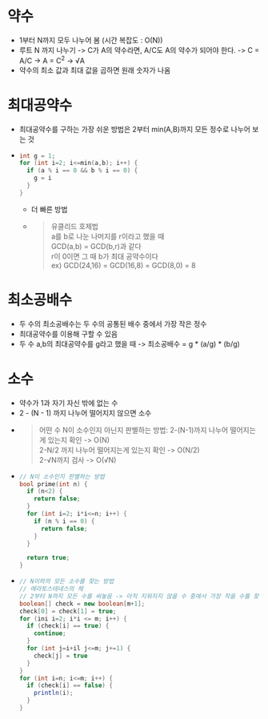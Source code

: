# 약수
- 1부터 N까지 모두 나누어 봄 (시간 복잡도 : O(N))
- 루트 N 까지 나누기 -> C가 A의 약수라면, A/C도 A의 약수가 되어야 한다. -> C = A/C -> A = C<sup>2</sup> -> &radic;A
- 약수의 최소 값과 최대 값을 곱하면 원래 숫자가 나옴

# 최대공약수
- 최대공약수를 구하는 가장 쉬운 방법은 2부터 min(A,B)까지 모든 정수로 나누어 보는 것
- ```c
  int g = 1;
  for (int i=2; i<=min(a,b); i++) {
    if (a % i == 0 && b % i == 0) {
      g = i
    }
  }
  ```
  - 더 빠른 방법
  - > 유클리드 호제법  
    > a를 b로 나눈 나머지를 r이라고 했을 때  
    > GCD(a,b) = GCD(b,r)과 같다  
    > r이 0이면 그 때 b가 최대 공약수이다  
    > ex) GCD(24,16) = GCD(16,8) = GCD(8,0) = 8

# 최소공배수
- 두 수의 최소공배수는 두 수의 공통된 배수 중에서 가장 작은 정수
- 최대공약수를 이용해 구할 수 있음
- 두 수 a,b의 최대공약수를 g라고 했을 때 -> 최소공배수 = g * (a/g) * (b/g)

# 소수
- 약수가 1과 자기 자신 밖에 없는 수
- 2 - (N - 1) 까지 나누어 떨어지지 않으면 소수
- > 어떤 수 N이 소수인지 아닌지 판별하는 방법: 2-(N-1)까지 나누어 떨어지는게 있는지 확인 -> O(N)  
  > 2-N/2 까지 나누어 떨어지는게 있는지 확인 -> O(N/2)  
  > 2-&radic;N까지 검사 -> O(&radic;N)
- ```c
  // N이 소수인지 판별하는 방법
  bool prime(int n) {
    if (n<2) {
      return false;
    }
    for (int i=2; i*i<=n; i++) {
      if (n % i == 0) {
        return false;
      }
    }

    return true;
  }
  ```
- ```java
  // N이하의 모든 소수를 찾는 방법
  // 에라토스테네스의 체
  // 2부터 N까지 모든 수를 써놓음 -> 아직 지워지지 않을 수 중에서 가장 작을 수를 찾음 -> 그수의 배수를 모두 지움
  boolean[] check = new boolean[m+1];
  check[0] = check[1] = true;
  for (ini i=2; i*i <= m; i++) {
    if (check[i] == true) {
      continue;
    }
    for (int j=i+il j<=m; j+=1) {
      check[j] = true
    }
  }
  for (int i=n; i<=m; i++) {
    if (check[i] == false) {
      println(i);
    }
  }
  ```
